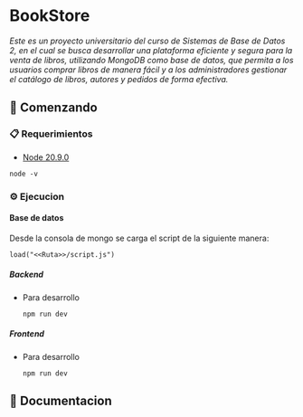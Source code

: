 # BookStore

_Este es un proyecto universitario del curso de Sistemas de Base de Datos 2, en el cual se busca desarrollar una plataforma eficiente y segura para la venta de libros, utilizando MongoDB como base de datos, que permita a los usuarios comprar libros de manera fácil y a los administradores gestionar el catálogo de libros, autores y pedidos de forma efectiva._

## 🚀 Comenzando

### 📋 Requerimientos

* [Node 20.9.0](https://nodejs.org/en/download/package-manager)
```console
node -v
```

### ⚙️ Ejecucion

#### Base de datos

Desde la consola de mongo se carga el script de la siguiente manera:

```console
load("<<Ruta>>/script.js")
```

##### Backend

* Para desarrollo

    ```console
    npm run dev
    ```

##### Frontend

* Para desarrollo

    ```console
    npm run dev
    ```

## 📖 Documentacion

